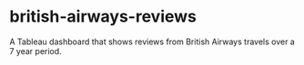 # british-airways-reviews
A Tableau dashboard that shows reviews from British Airways travels over a 7 year period.
